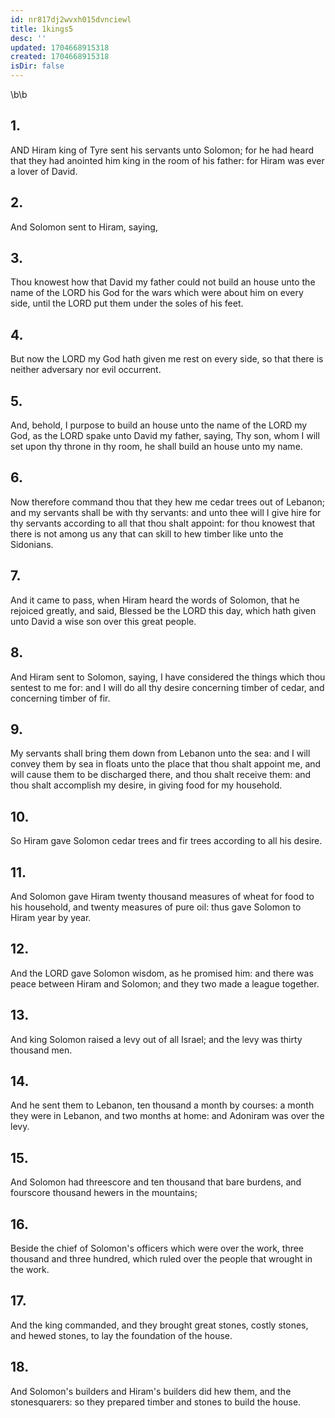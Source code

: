 ```yaml
---
id: nr817dj2wvxh015dvnciewl
title: 1kings5
desc: ''
updated: 1704668915318
created: 1704668915318
isDir: false
---
```

\b\b
## 1.
AND Hiram king of Tyre sent his servants unto Solomon; for he had heard that they had anointed him king in the room of his father: for Hiram was ever a lover of David.
## 2.
And Solomon sent to Hiram, saying,
## 3.
Thou knowest how that David my father could not build an house unto the name of the LORD his God for the wars which were about him on every side, until the LORD put them under the soles of his feet.
## 4.
But now the LORD my God hath given me rest on every side, so that there is neither adversary nor evil occurrent.
## 5.
And, behold, I purpose to build an house unto the name of the LORD my God, as the LORD spake unto David my father, saying, Thy son, whom I will set upon thy throne in thy room, he shall build an house unto my name.
## 6.
Now therefore command thou that they hew me cedar trees out of Lebanon; and my servants shall be with thy servants: and unto thee will I give hire for thy servants according to all that thou shalt appoint: for thou knowest that there is not among us any that can skill to hew timber like unto the Sidonians.
## 7.
And it came to pass, when Hiram heard the words of Solomon, that he rejoiced greatly, and said, Blessed be the LORD this day, which hath given unto David a wise son over this great people.
## 8.
And Hiram sent to Solomon, saying, I have considered the things which thou sentest to me for: and I will do all thy desire concerning timber of cedar, and concerning timber of fir.
## 9.
My servants shall bring them down from Lebanon unto the sea: and I will convey them by sea in floats unto the place that thou shalt appoint me, and will cause them to be discharged there, and thou shalt receive them: and thou shalt accomplish my desire, in giving food for my household.
## 10.
So Hiram gave Solomon cedar trees and fir trees according to all his desire.
## 11.
And Solomon gave Hiram twenty thousand measures of wheat for food to his household, and twenty measures of pure oil: thus gave Solomon to Hiram year by year.
## 12.
And the LORD gave Solomon wisdom, as he promised him: and there was peace between Hiram and Solomon; and they two made a league together.
## 13.
And king Solomon raised a levy out of all Israel; and the levy was thirty thousand men.
## 14.
And he sent them to Lebanon, ten thousand a month by courses: a month they were in Lebanon, and two months at home: and Adoniram was over the levy.
## 15.
And Solomon had threescore and ten thousand that bare burdens, and fourscore thousand hewers in the mountains;
## 16.
Beside the chief of Solomon's officers which were over the work, three thousand and three hundred, which ruled over the people that wrought in the work.
## 17.
And the king commanded, and they brought great stones, costly stones, and hewed stones, to lay the foundation of the house.
## 18.
And Solomon's builders and Hiram's builders did hew them, and the stonesquarers: so they prepared timber and stones to build the house.
